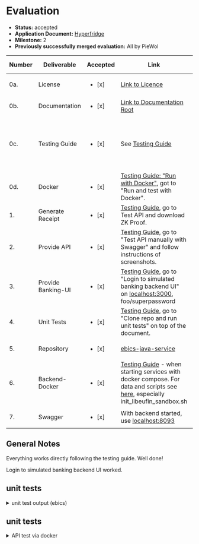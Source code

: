 # Evaluation


- **Status:** accepted
- **Application Document:** [Hyperfridge](https://github.com/w3f/Grants-Program/blob/master/applications/hyperfridge.md)
- **Milestone:** 2
- **Previously successfully merged evaluation:** All by PieWol

| Number | Deliverable | Accepted | Link | Evaluation Notes |
| ----- | ----------- | ------ | ------------- | ------ |
| 0a. | License | <ul><li>[x] </li></ul> |  [Link to Licence](https://github.com/element36-io/ebics-java-service?tab=Apache-2.0-1-ov-file) | Apache 2.0
| 0b. | Documentation | <ul><li>[x] </li></ul> | [Link to Documentation Root](https://github.com/element36-io/ebics-java-service?tab=readme-ov-file) | |
| 0c. | Testing Guide | <ul><li>[x] </li></ul> | See [Testing Guide](https://github.com/element36-io/ebics-java-service/blob/hyperfridge/docs/TEST.md#clone-repo-and-run-unit-tests)| The testing guide is well done and works straight up.|
| 0d. | Docker | <ul><li>[x] </li></ul> | [Testing Guide: "Run with Docker"](https://github.com/element36-io/ebics-java-service/blob/hyperfridge/docs/TEST.md#run-and-test-with-docker), got to "Run and test with Docker". | |
| 1. | Generate Receipt | <ul><li>[x] </li></ul> |  [Testing Guide](https://github.com/element36-io/ebics-java-service/blob/hyperfridge/docs/TEST.md#test-api-and-download-zk-proof), go to Test API and download ZK Proof.| |
| 2. | Provide API | <ul><li>[x] </li></ul> |  [Testing Guide](https://github.com/element36-io/ebics-java-service/blob/hyperfridge/docs/TEST.md#test-api-manually-with-swagger), go to "Test API manually with Swagger" and follow instructions of screenshots. | |
| 3. | Provide Banking-UI | <ul><li>[x] </li></ul> | [Testing Guide](https://github.com/element36-io/ebics-java-service/blob/hyperfridge/docs/TEST.md#login-to-simulated-banking-backend-ui), go to "Login to simulated banking backend UI" on [localhost:3000](localhost:3000),  foo/superpassword | |
| 4. | Unit Tests | <ul><li>[x] </li></ul>  | [Testing Guide](https://github.com/element36-io/ebics-java-service/blob/hyperfridge/docs/TEST.md), go to "Clone repo and run unit tests" on top of the document.| |
| 5. | Repository | <ul><li>[x] </li></ul>  | [ebics-java-service](https://github.com/element36-io/ebics-java-service)    | |
| 6. | Backend-Docker | <ul><li>[x] </li></ul> | [Testing Guide](https://github.com/element36-io/ebics-java-service/blob/hyperfridge/docs/TEST.md) - when starting services with docker compose. For data and scripts see [here](https://github.com/element36-io/ebics-java-service/tree/hyperfridge/scripts), especially init_libeufin_sandbox.sh | |
| 7. | Swagger | <ul><li>[x] </li></ul>  |  With backend started, use [localhost:8093](http://localhost:8093/ebics/swagger-ui/?url=/ebics/v2/api-docs/#/) | |

## General Notes
Everything works directly following the testing guide. Well done!

Login to simulated banking backend UI worked.


## unit tests
<details>
<summary> unit test output (ebics) </summary>
html style output kills mdx compatibility so only shortened output is displayed here.

```
11
tests

0
failures

0
ignored

1.042s
duration

100%
successful



May 3, 2024, 1:49:39 PM , all passing 
```
</details>

## unit tests
<details>
<summary> API test via docker </summary>

```
[+] Copying 1/0
 ✔ fridge copy receipt.json to fridge:/app/receipt.json Copied             0.0s 
verify dcaba464d4909890d6638dd14e7a25853a8dd2cad14639d0d310987b32a43957 Some("/app/receipt.json")
Ok(Commitment { hostinfo: "host:main", iban: "CH4308307000289537312", stmts: [] })
```

</details>

